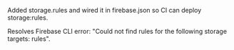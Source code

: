 Added storage.rules and wired it in firebase.json so CI can deploy storage:rules.

Resolves Firebase CLI error: "Could not find rules for the following storage targets: rules".
